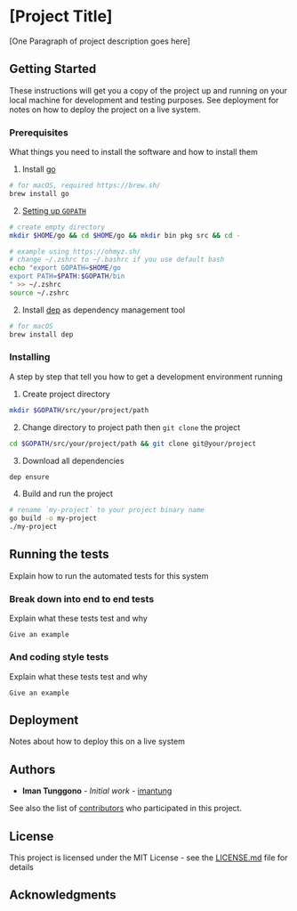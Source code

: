 <!-- FIXME: Project Title & Project description -->
# [Project Title]

[One Paragraph of project description goes here]

## Getting Started

These instructions will get you a copy of the project up and running on your local machine for development and testing purposes. See deployment for notes on how to deploy the project on a live system.

### Prerequisites

What things you need to install the software and how to install them
1. Install [go](https://golang.org/)
  ```sh
  # for macOS, required https://brew.sh/
  brew install go
  ```
2. [Setting up `GOPATH`](https://github.com/golang/go/wiki/SettingGOPATH)
  ```sh
  # create empty directory
  mkdir $HOME/go && cd $HOME/go && mkdir bin pkg src && cd -

  # example using https://ohmyz.sh/
  # change ~/.zshrc to ~/.bashrc if you use default bash
  echo "export GOPATH=$HOME/go
  export PATH=$PATH:$GOPATH/bin
  " >> ~/.zshrc
  source ~/.zshrc
  ```
2. Install [dep](https://github.com/golang/dep) as dependency management tool
  ```sh
  # for macOS
  brew install dep
  ```

### Installing

<!-- FIXME: Project path, git path and project binary name -->
A step by step that tell you how to get a development environment running
1. Create project directory
  ```sh
  mkdir $GOPATH/src/your/project/path
  ```
2. Change directory to project path then `git clone` the project
  ```sh
  cd $GOPATH/src/your/project/path && git clone git@your/project
  ```
3. Download all dependencies
  ```sh
  dep ensure
  ```
4. Build and run the project
  ```sh
  # rename `my-project` to your project binary name
  go build -o my-project
  ./my-project
  ```

## Running the tests

Explain how to run the automated tests for this system

### Break down into end to end tests

Explain what these tests test and why

```
Give an example
```

### And coding style tests

Explain what these tests test and why

```
Give an example
```

## Deployment

Notes about how to deploy this on a live system

## Authors

* **Iman Tunggono** - *Initial work* - [imantung](https://github.com/imantung)

See also the list of [contributors](https://github.com/your/project/contributors) who participated in this project.

## License

This project is licensed under the MIT License - see the [LICENSE.md](LICENSE.md) file for details

## Acknowledgments

<!-- FIXME: Add some acknowledgements or remove the section -->
